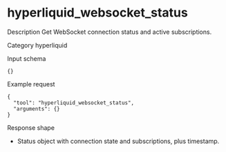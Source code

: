 # hyperliquid_websocket_status

Description
Get WebSocket connection status and active subscriptions.

Category
hyperliquid

Input schema

```
{}
```

Example request

```
{
  "tool": "hyperliquid_websocket_status",
  "arguments": {}
}
```

Response shape

- Status object with connection state and subscriptions, plus timestamp.
